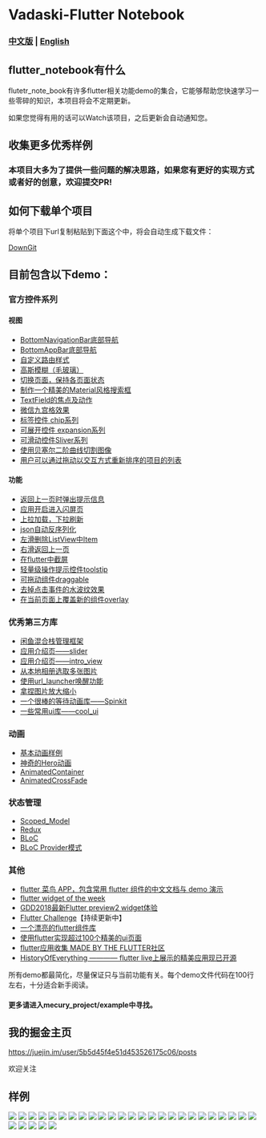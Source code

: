 # Vadaski-Flutter Notebook
### [中文版](https://github.com/OpenFlutter/Flutter-Notebook/blob/master/README.md) | [English](https://github.com/OpenFlutter/Flutter-Notebook/blob/master/readme_english.md)
## flutter_notebook有什么
flutetr_note_book有许多flutter相关功能demo的集合，它能够帮助您快速学习一些零碎的知识，本项目将会不定期更新。

如果您觉得有用的话可以Watch该项目，之后更新会自动通知您。
## 收集更多优秀样例
### 本项目大多为了提供一些问题的解决思路，如果您有更好的实现方式或者好的创意，欢迎提交PR!
## 如何下载单个项目
将单个项目下url复制粘贴到下面这个中，将会自动生成下载文件：

[DownGit](https://minhaskamal.github.io/DownGit/#/home) 

## 目前包含以下demo：
### 官方控件系列
#### 视图
- [BottomNavigationBar底部导航](https://github.com/Vadaski/Vadaski-flutter_note_book/tree/master/mecury_project/example/flutter_bottomnavigationbar)
- [BottomAppBar底部导航](https://github.com/Vadaski/Vadaski-flutter_note_book/tree/master/mecury_project/example/bottom_appbar_demo)
- [自定义路由样式](https://github.com/OpenFlutter/Flutter-Notebook/tree/master/mecury_project/example/custom_router_transition)
- [高斯模糊（毛玻璃）](https://github.com/OpenFlutter/Flutter-Notebook/tree/master/mecury_project/example/frosted_glass_style_demo)
- [切换页面，保持各页面状态](https://github.com/Vadaski/Vadaski-flutter_note_book/tree/master/mecury_project/example/keep_alive_demo)
- [制作一个精美的Material风格搜索框](https://github.com/Vadaski/Flutter-Notebook/tree/master/mecury_project/example/beaytiful_search_bar_demo)
- [TextField的焦点及动作](https://github.com/OpenFlutter/Flutter-Notebook/blob/master/mecury_project/example/textfields_focus_demo)
- [微信九宫格效果](https://github.com/OpenFlutter/Flutter-Notebook/tree/master/mecury_project/example/warp_demo)
- [标签控件 chip系列](https://github.com/OpenFlutter/Flutter-Notebook/tree/master/mecury_project/example/chip_demo)
- [可展开控件 expansion系列](https://github.com/OpenFlutter/Flutter-Notebook/blob/master/mecury_project/example/expansion_demo)
- [可滑动控件Sliver系列](https://github.com/Vadaski/Vadaski-flutter_note_book/tree/master/mecury_project/example/sliver_demo)
- [使用贝塞尔二阶曲线切割图像](https://github.com/OpenFlutter/Flutter-Notebook/tree/master/mecury_project/example/clipper_demo)
- [用户可以通过拖动以交互方式重新排序的项目的列表](https://github.com/OpenFlutter/Flutter-Notebook/blob/master/mecury_project/example/reorderble_listview_demo/)

#### 功能
- [返回上一页时弹出提示信息](https://github.com/Vadaski/Vadaski-flutter_note_book/tree/master/mecury_project/example/will_pop_scope_demo)
- [应用开启进入闪屏页](https://github.com/Vadaski/Vadaski-flutter_note_book/tree/master/mecury_project/example/splash_screen_demo)
- [上拉加载，下拉刷新](https://github.com/Vadaski/Vadaski-flutter_note_book/tree/master/mecury_project/example/pull_on_loading)
- [json自动反序列化](https://github.com/Vadaski/Vadaski-flutter_note_book/tree/master/mecury_project/example/flutter_auto_json_parsing)
- [左滑删除ListView中Item](https://github.com/Vadaski/Flutter-Notebook/blob/master/mecury_project/example/swipe_to_dismiss)
- [右滑返回上一页](https://github.com/Vadaski/Flutter-Notebook/tree/master/mecury_project/example/right_back_demo)
- [在flutter中截屏](https://github.com/Vadaski/Flutter-Notebook/tree/master/mecury_project/example/widget_to_image)
- [轻量级操作提示控件toolstip](https://github.com/OpenFlutter/Flutter-Notebook/blob/master/mecury_project/example/tool_tips_demo)
- [可拖动组件draggable](https://github.com/OpenFlutter/Flutter-Notebook/blob/master/mecury_project/example/draggable_demo/)
- [去掉点击事件的水波纹效果](https://github.com/OpenFlutter/Flutter-Notebook/tree/master/mecury_project/example/without_splash_color)
- [在当前页面上覆盖新的组件overlay](https://github.com/OpenFlutter/Flutter-Notebook/tree/master/mecury_project/example/overlay) 

### 优秀第三方库
- [闲鱼混合栈管理框架](https://github.com/alibaba-flutter/hybrid_stack_manager)
- [应用介绍页——slider](https://github.com/Vadaski/Vadaski-flutter_note_book/tree/master/mecury_project/example/slider_screen)
- [应用介绍页——intro_view](https://github.com/OpenFlutter/Flutter-Notebook/tree/master/mecury_project/example/intro_views)
- [从本地相册选取多张图片](https://github.com/Vadaski/Flutter-Notebook/blob/master/mecury_project/example/load_multi_image)
- [使用url_launcher唤醒功能](https://github.com/Vadaski/Vadaski-flutter_note_book/tree/master/mecury_project/example/url_launcher_demo)
- [拿捏图片放大缩小](https://github.com/OpenFlutter/Flutter-Notebook/tree/master/mecury_project/example/pinch_zoom_image_demo)
- [一个很棒的等待动画库——Spinkit](https://github.com/OpenFlutter/Flutter-Notebook/tree/master/mecury_project/example/spinkit_animation)
- [一些常用ui库——cool_ui](https://github.com/Im-Kevin/cool_ui)

### 动画
- [基本动画样例](https://github.com/Vadaski/Vadaski-flutter_note_book/tree/master/mecury_project/example/animation_demo)
- [神奇的Hero动画](https://github.com/Vadaski/Vadaski-flutter_note_book/tree/master/mecury_project/example/hero_demo)
- [AnimatedContainer](https://github.com/OpenFlutter/Flutter-Notebook/tree/master/mecury_project/example/animated_container)
- [AnimatedCrossFade](https://github.com/OpenFlutter/Flutter-Notebook/tree/master/mecury_project/example/animated_cross_fade)

### 状态管理
- [Scoped_Model](https://github.com/Vadaski/Vadaski-flutter_note_book/tree/master/mecury_project/example/scoped_demo)
- [Redux](https://github.com/Vadaski/Flutter-Notebook/tree/master/mecury_project/example/redux_demo)
- [BLoC](https://github.com/OpenFlutter/Flutter-Notebook/tree/master/mecury_project/example/bloc_demo)
- [BLoC Provider模式](https://github.com/OpenFlutter/Flutter-Notebook/tree/master/mecury_project/example/bloc_provider_pattern) 

### 其他
- [flutter 菜鸟 APP，包含常用 flutter 组件的中文文档与 demo 演示](https://github.com/alibaba/flutter-common-widgets-app)
- [flutter widget of the week](https://github.com/OpenFlutter/Flutter-Notebook/tree/master/mecury_project/example/flutter_widget_of_the_week)
- [GDD2018最新Flutter preview2 widget体验](https://github.com/Vadaski/Flutter-Notebook/tree/master/mecury_project/example/release_preview2)
- [Flutter Challenge](https://github.com/OpenFlutter/Flutter-Notebook/tree/master/mecury_project/example/animation_challenge)【持续更新中】
- [一个漂亮的flutter组件库](https://github.com/samarthagarwal/FlutterScreens)
- [使用flutter实现超过100个精美的ui页面](https://github.com/nb312/flutter-ui-nice)
- [flutter应用收集 MADE BY THE FLUTTER社区](https://itsallwidgets.com/)
- [HistoryOfEverything ———— flutter live上展示的精美应用现已开源](https://github.com/2d-inc/HistoryOfEverything)

所有demo都最简化，尽量保证只与当前功能有关。每个demo文件代码在100行左右，十分适合新手阅读。
#### 更多请进入mecury_project/example中寻找。
## 我的掘金主页
https://juejin.im/user/5b5d45f4e51d453526175c06/posts

欢迎关注

## 样例
![](https://user-gold-cdn.xitu.io/2018/9/10/165c24b154c98218?w=362&h=642&f=gif&s=739273)
![](https://user-gold-cdn.xitu.io/2018/9/10/165c24b3adbbd5aa?w=362&h=640&f=gif&s=121427)
![](https://user-gold-cdn.xitu.io/2018/9/10/165c24b7bbd01af7?w=362&h=640&f=gif&s=61838)
![](https://user-gold-cdn.xitu.io/2018/9/10/165c24b9277db951?w=362&h=640&f=gif&s=55227)
![](https://user-gold-cdn.xitu.io/2018/9/10/165c24ba112a8fe8?w=362&h=640&f=gif&s=19336)
![](https://user-gold-cdn.xitu.io/2018/9/10/165c24bb474fcf1c?w=362&h=640&f=gif&s=41214)
![](https://user-gold-cdn.xitu.io/2018/9/10/165c24bc512c548a?w=362&h=640&f=gif&s=111429)
![](https://user-gold-cdn.xitu.io/2018/9/10/165c24bd266e82ab?w=362&h=640&f=gif&s=13498)
![](https://user-gold-cdn.xitu.io/2018/9/7/165b34ca822a8f54?w=362&h=642&f=gif&s=4669741)
![](https://user-gold-cdn.xitu.io/2018/9/7/165b3542f724d46a?w=362&h=642&f=gif&s=3373834)
![](https://user-gold-cdn.xitu.io/2018/9/9/165ba4afd401fc53?w=362&h=642&f=gif&s=3125329)
![](https://user-gold-cdn.xitu.io/2018/9/9/165bd164ce03a359?w=362&h=642&f=gif&s=549629)
![](https://user-gold-cdn.xitu.io/2018/9/9/165bddae47c84b18?w=362&h=642&f=gif&s=486901)
![](https://user-gold-cdn.xitu.io/2018/11/9/166f747e73996d03?w=316&h=570&f=gif&s=430201)
![](https://user-gold-cdn.xitu.io/2018/9/12/165cd5463f99cb2b?w=362&h=640&f=gif&s=627463)
![](https://user-gold-cdn.xitu.io/2018/9/12/165cd82770ff732e?w=362&h=640&f=gif&s=445737)
![](https://user-gold-cdn.xitu.io/2018/9/13/165cece8f2ad7e58?w=362&h=640&f=gif&s=158087)
![](https://user-gold-cdn.xitu.io/2018/9/18/165ec5d14697b759?w=362&h=640&f=gif&s=459186)
![](https://user-gold-cdn.xitu.io/2018/9/18/165ec5d3b3ef7b73?w=362&h=640&f=gif&s=503021)
![](https://user-gold-cdn.xitu.io/2018/9/18/165ec5dac1810db3?w=362&h=640&f=gif&s=1824992)
![](https://user-gold-cdn.xitu.io/2018/9/19/165f1adf1c7d81de?w=362&h=640&f=gif&s=3018323)
![](https://user-gold-cdn.xitu.io/2018/9/20/165f533bf04bf291?w=362&h=640&f=gif&s=203698)
![](https://user-gold-cdn.xitu.io/2018/9/21/165f7d7c790e6911?w=362&h=640&f=gif&s=172340)
![](https://user-gold-cdn.xitu.io/2018/9/22/165fd35c8909a813?w=362&h=640&f=gif&s=1992085)
![](https://user-gold-cdn.xitu.io/2018/9/22/165fd35f0d320ac1?w=362&h=640&f=gif&s=107991)
![](https://user-gold-cdn.xitu.io/2018/9/21/165fab436c967dc5?w=362&h=640&f=gif&s=243539)
![](https://user-gold-cdn.xitu.io/2018/9/21/165fab48becac4ad?w=362&h=640&f=gif&s=328637)
![](https://user-gold-cdn.xitu.io/2018/9/22/1660146a6dacd36e?w=362&h=640&f=gif&s=336267)
![](https://user-gold-cdn.xitu.io/2018/9/25/1660fcf60f384f63)
![](https://user-gold-cdn.xitu.io/2018/9/29/16624073ba03bfbe?w=362&h=640&f=gif&s=855341)


